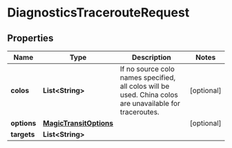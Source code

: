 

# DiagnosticsTracerouteRequest


## Properties

| Name | Type | Description | Notes |
|------------ | ------------- | ------------- | -------------|
|**colos** | **List&lt;String&gt;** | If no source colo names specified, all colos will be used. China colos are unavailable for traceroutes. |  [optional] |
|**options** | [**MagicTransitOptions**](MagicTransitOptions.md) |  |  [optional] |
|**targets** | **List&lt;String&gt;** |  |  |



